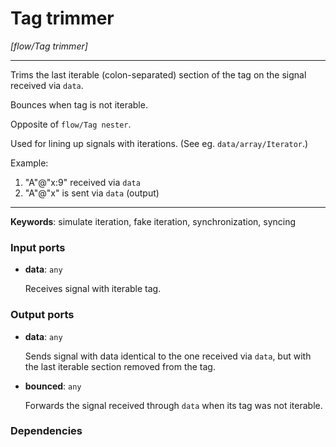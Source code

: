 # Tag trimmer

_[flow/Tag trimmer]_

---

Trims the last iterable (colon-separated) section of the tag on the signal received via `data`.  
  
Bounces when tag is not iterable.  
  
Opposite of `flow/Tag nester`.  
  
Used for lining up signals with iterations. (See eg. `data/array/Iterator`.)  
  
Example:  
1. "A"@"x:9" received via `data`  
2. "A"@"x" is sent via `data` (output)  

---

__Keywords__: simulate iteration, fake iteration, synchronization, syncing

### Input ports

* __data__: ` any `

    Receives signal with iterable tag.

### Output ports

* __data__: ` any `

    Sends signal with data identical to the one received via `data`, but with the last iterable section removed from the tag.


* __bounced__: ` any `

    Forwards the signal received through `data` when its tag was not iterable.

### Dependencies




